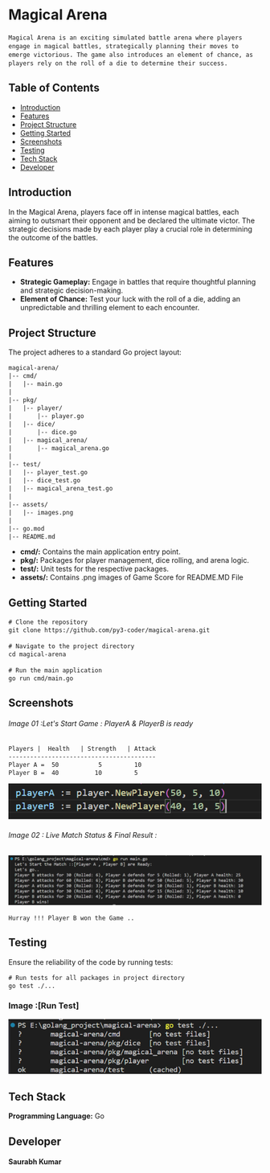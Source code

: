 
# Magical Arena

`Magical Arena is an exciting simulated battle arena where players engage in magical battles, strategically planning their moves to emerge victorious. The game also introduces an element of chance, as players rely on the roll of a die to determine their success.`


## Table of Contents

- [Introduction](#introduction)
- [Features](#features)
- [Project Structure](#project-structure)
- [Getting Started](#getting-started)
- [Screenshots](#screenshots)
- [Testing](#testing)
- [Tech Stack](#tech-stack)
- [Developer](#developer)


## Introduction

In the Magical Arena, players face off in intense magical battles, each aiming to outsmart their opponent and be declared the ultimate victor. The strategic decisions made by each player play a crucial role in determining the outcome of the battles.

## Features

- **Strategic Gameplay:** Engage in battles that require thoughtful planning and strategic decision-making.
- **Element of Chance:** Test your luck with the roll of a die, adding an unpredictable and thrilling element to each encounter.


## Project Structure 

The project adheres to a standard Go project layout:

```plaintext
magical-arena/
|-- cmd/
|   |-- main.go
|
|-- pkg/
|   |-- player/
|       |-- player.go
|   |-- dice/
|       |-- dice.go
|   |-- magical_arena/
|       |-- magical_arena.go
|
|-- test/
|   |-- player_test.go
|   |-- dice_test.go
|   |-- magical_arena_test.go
|
|-- assets/
|   |-- images.png
|
|-- go.mod
|-- README.md
```

- **cmd/:** Contains the main application entry point.
- **pkg/:** Packages for player management, dice rolling, and arena logic.
- **test/:**  Unit tests for the respective packages.
- **assets/:** Contains .png images of Game Score for README.MD File


## Getting Started 

```
# Clone the repository
git clone https://github.com/py3-coder/magical-arena.git

# Navigate to the project directory
cd magical-arena

# Run the main application
go run cmd/main.go

```

## Screenshots 

###### Image 01 :Let's Start Game : PlayerA & PlayerB is ready
```
Players |  Health   | Strength   | Attack
-----------------------------------------
Player A =  50           5         10
Player B =  40          10         5
```
![image](assets/player_attributes.png)
###### Image 02 : Live Match Status & Final Result :
![Score_Match](assets/score_match.png)

```
Hurray !!! Player B won the Game ..
```

## Testing 

Ensure the reliability of the code by running tests:

```
# Run tests for all packages in project directory
go test ./...

```

### Image :[Run Test]
![Alt text](assets/test_image.png)


## Tech Stack

**Programming Language:** Go <br>

## Developer

#### Saurabh Kumar

